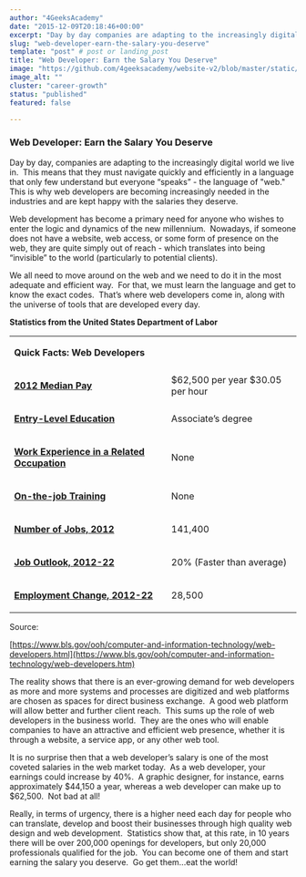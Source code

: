 ```yaml
---
author: "4GeeksAcademy"
date: "2015-12-09T20:18:46+00:00"
excerpt: "Day by day companies are adapting to the increasingly digital world we live in. This is why web developers are becoming increasingly needed […]"
slug: "web-developer-earn-the-salary-you-deserve"
template: "post" # post or landing_post
title: "Web Developer: Earn the Salary You Deserve"
image: "https://github.com/4geeksacademy/website-v2/blob/master/static/images/blog/web-developer.jpeg?raw=true"
image_alt: ""
cluster: "career-growth"
status: "published"
featured: false

---
```


### Web Developer: Earn the Salary You Deserve


Day by day, companies are adapting to the increasingly digital world we live in.  This means that they must navigate quickly and efficiently in a language that only few understand but everyone “speaks” - the language of "web."  This is why web developers are becoming increasingly needed in the industries and are kept happy with the salaries they deserve.

Web development has become a primary need for anyone who wishes to enter the logic and dynamics of the new millennium.  Nowadays, if someone does not have a website, web access, or some form of presence on the web, they are quite simply out of reach - which translates into being “invisible” to the world (particularly to potential clients).

We all need to move around on the web and we need to do it in the most adequate and efficient way.  For that, we must learn the language and get to know the exact codes.  That’s where web developers come in, along with the universe of tools that are developed every day.

**Statistics from the United States Department of Labor**
<table class="table table-striped" >
<tbody >
<tr >

<td colspan="2" >

**Quick Facts: Web Developers**
</td>
</tr>
<tr >

<td >

[**2012 Median Pay**](https://www.bls.gov/ooh/computer-and-information-technology/web-developers.htm#TB_inline?height=325&width=325&inlineId=qf-wage)
</td>

<td >$62,500 per year
$30.05 per hour
</td>
</tr>
<tr >

<td >

[**Entry-Level Education**](https://www.bls.gov/ooh/computer-and-information-technology/web-developers.htm#TB_inline?height=325&width=325&inlineId=qf-education)
</td>

<td >Associate’s degree
</td>
</tr>
<tr >

<td >

[**Work Experience in a Related Occupation**](https://www.bls.gov/ooh/computer-and-information-technology/web-developers.htm#TB_inline?height=325&width=325&inlineId=qf-experience)
</td>

<td >None
</td>
</tr>
<tr >

<td >

[**On-the-job Training**](https://www.bls.gov/ooh/computer-and-information-technology/web-developers.htm#TB_inline?height=325&width=325&inlineId=qf-training)
</td>

<td >None
</td>
</tr>
<tr >

<td >

[**Number of Jobs, 2012**](https://www.bls.gov/ooh/computer-and-information-technology/web-developers.htm#TB_inline?height=325&width=325&inlineId=qf-number-jobs)
</td>

<td >141,400
</td>
</tr>
<tr >

<td >

[**Job Outlook, 2012-22**](https://www.bls.gov/ooh/computer-and-information-technology/web-developers.htm#TB_inline?height=325&width=325&inlineId=qf-outlook)
</td>

<td >20% (Faster than average)
</td>
</tr>
<tr >

<td >

[**Employment Change, 2012-22**](https://www.bls.gov/ooh/computer-and-information-technology/web-developers.htm#TB_inline?height=325&width=325&inlineId=qf-emp-change)
</td>

<td >28,500
</td>
</tr>
</tbody>
</table>
Source:

[https://www.bls.gov/ooh/computer-and-information-technology/web-developers.html](https://www.bls.gov/ooh/computer-and-information-technology/web-developers.htm)

The reality shows that there is an ever-growing demand for web developers as more and more systems and processes are digitized and web platforms are chosen as spaces for direct business exchange.  A good web platform will allow better and further client reach.  This sums up the role of web developers in the business world.  They are the ones who will enable companies to have an attractive and efficient web presence, whether it is through a website, a service app, or any other web tool.

It is no surprise then that a web developer’s salary is one of the most coveted salaries in the web market today.  As a web developer, your earnings could increase by 40%.  A graphic designer, for instance, earns approximately $44,150 a year, whereas a web developer can make up to $62,500.  Not bad at all!

Really, in terms of urgency, there is a higher need each day for people who can translate, develop and boost their businesses through high quality web design and web development.  Statistics show that, at this rate, in 10 years there will be over 200,000 openings for developers, but only 20,000 professionals qualified for the job.  You can become one of them and start earning the salary you deserve.  Go get them...eat the world!
